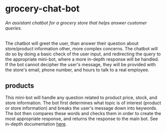 # grocery-chat-bot
###### An assistant chatbot for a grocery store that helps answer customer queries.
The chatbot will greet the user, than answer their question about store/product information other, more complex concerns.
The chatbot will do so by doing a basic check of the user input, and redirecting the query to the appropriate mini-bot, where a more in-depth response will be handled. If the bot cannot decipher the user's message, they will be provided with the store's email, phone number, and hours to talk to a real employee.
## products
This mini-bot will handle any question related to product price, stock, and store information. The bot first determines what topic is of interest (product or store information) and breaks the user's message down into keywords. The bot then compares these words and checks them in order to create the most appropriate response, and returns the response to the main bot.
See in-depth documentation [here](https://github.com/Group-16-COSC-310/grocery-chat-bot/blob/main/README.md).